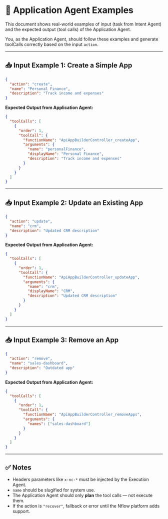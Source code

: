 # 🧠 Application Agent Examples

This document shows real-world examples of input (task from Intent Agent) and the expected output (tool calls) of the Application Agent.

You, as the Application Agent, should follow these examples and generate toolCalls correctly based on the input `action`.

---

## 📥 Input Example 1: Create a Simple App

```json
{
  "action": "create",
  "name": "Personal Finance",
  "description": "Track income and expenses"
}
```

**Expected Output from Application Agent:**

```json
{
  "toolCalls": [
    {
      "order": 1,
      "toolCall": {
        "functionName": "ApiAppBuilderController_createApp",
        "arguments": {
          "name": "personalFinance",
          "displayName": "Personal Finance",
          "description": "Track income and expenses"
        }
      }
    }
  ]
}
```

---

## 📥 Input Example 2: Update an Existing App

```json
{
  "action": "update",
  "name": "crm",
  "description": "Updated CRM description"
}
```

**Expected Output from Application Agent:**

```json
{
  "toolCalls": [
    {
      "order": 1,
      "toolCall": {
        "functionName": "ApiAppBuilderController_updateApp",
        "arguments": {
          "name": "crm",
          "displayName": "CRM",
          "description": "Updated CRM description"
        }
      }
    }
  ]
}
```

---

## 📥 Input Example 3: Remove an App

```json
{
  "action": "remove",
  "name": "sales-dashboard",
  "description": "Outdated app"
}
```

**Expected Output from Application Agent:**

```json
{
  "toolCalls": [
    {
      "order": 1,
      "toolCall": {
        "functionName": "ApiAppBuilderController_removeApps",
        "arguments": {
          "names": ["sales-dashboard"]
        }
      }
    }
  ]
}
```

---

## ✅ Notes

- Headers parameters like `x-nc-*` must be injected by the Execution Agent.
- `name` should be slugified for system use.
- The Application Agent should only **plan** the tool calls — not execute them.
- If the action is `"recover"`, fallback or error until the Nflow platform adds support.
